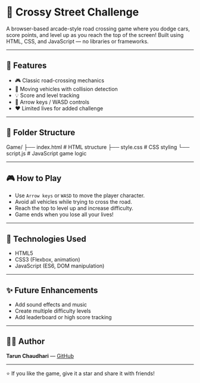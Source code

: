 # 🚗 Crossy Street Challenge

A browser-based arcade-style road crossing game where you dodge cars, score points, and level up as you reach the top of the screen! Built using HTML, CSS, and JavaScript — no libraries or frameworks.

---

## 🚀 Features

- 🎮 Classic road-crossing mechanics
- 🚗 Moving vehicles with collision detection
- 💡 Score and level tracking
- 🧠 Arrow keys / WASD controls
- ❤️ Limited lives for added challenge

---

## 📁 Folder Structure
Game/
├── index.html      # HTML structure
├── style.css       # CSS styling
└── script.js       # JavaScript game logic


---

## 🎮 How to Play

- Use `Arrow keys` or `WASD` to move the player character.
- Avoid all vehicles while trying to cross the road.
- Reach the top to level up and increase difficulty.
- Game ends when you lose all your lives!

---

## 🔧 Technologies Used

- HTML5
- CSS3 (Flexbox, animation)
- JavaScript (ES6, DOM manipulation)

---

## ✨ Future Enhancements

- Add sound effects and music
- Create multiple difficulty levels
- Add leaderboard or high score tracking

---

## 👨‍💻 Author

**Tarun Chaudhari** — [GitHub](https://github.com/tarun-1313)

---

⭐️ If you like the game, give it a star and share it with friends!




